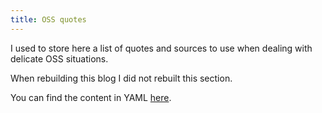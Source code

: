 ```yaml
---
title: OSS quotes
---
```


I used to store here a list of quotes and sources to use when dealing with delicate OSS situations.

When rebuilding this blog I did not rebuilt this section.

You can find the content in YAML [here](https://github.com/matks/matks.github.io/blob/main/data/oss-quotes.yml).
